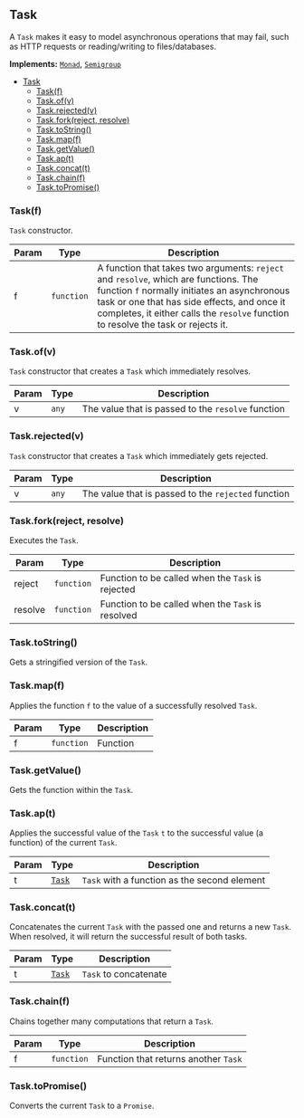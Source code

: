 <a name="Task"></a>

## Task

A `Task` makes it easy to model asynchronous operations that may fail, such as HTTP requests or reading/writing to files/databases.

**Implements:** <code>[Monad](https://github.com/fantasyland/fantasy-land#monad)</code>, <code>[Semigroup](https://github.com/fantasyland/fantasy-land#semigroup)</code>

- [Task](#task)
    - [Task(f)](#taskf)
    - [Task.of(v)](#taskofv)
    - [Task.rejected(v)](#taskrejectedv)
    - [Task.fork(reject, resolve)](#taskforkreject-resolve)
    - [Task.toString()](#tasktostring)
    - [Task.map(f)](#taskmapf)
    - [Task.getValue()](#taskgetvalue)
    - [Task.ap(t)](#taskapt)
    - [Task.concat(t)](#taskconcatt)
    - [Task.chain(f)](#taskchainf)
    - [Task.toPromise()](#tasktopromise)

<a name="new_Task_new"></a>

### Task(f)

`Task` constructor.

| Param | Type                  | Description                                                                                                                                                                                                                                                               |
| ----- | --------------------- | ------------------------------------------------------------------------------------------------------------------------------------------------------------------------------------------------------------------------------------------------------------------------- |
| f     | <code>function</code> | A function that takes two arguments: `reject` and `resolve`, which are functions. The function `f` normally initiates an asynchronous task or one that has side effects, and once it completes, it either calls the `resolve` function to resolve the task or rejects it. |

<a name="Task.of"></a>

### Task.of(v)

`Task` constructor that creates a `Task` which immediately resolves.

| Param | Type             | Description                                        |
| ----- | ---------------- | -------------------------------------------------- |
| v     | <code>any</code> | The value that is passed to the `resolve` function |

<a name="Task.rejected"></a>

### Task.rejected(v)

`Task` constructor that creates a `Task` which immediately gets rejected.

| Param | Type             | Description                                         |
| ----- | ---------------- | --------------------------------------------------- |
| v     | <code>any</code> | The value that is passed to the `rejected` function |

<a name="Task.fork"></a>

### Task.fork(reject, resolve)

Executes the `Task`.

| Param   | Type                  | Description                                       |
| ------- | --------------------- | ------------------------------------------------- |
| reject  | <code>function</code> | Function to be called when the `Task` is rejected |
| resolve | <code>function</code> | Function to be called when the `Task` is resolved |

<a name="Task.toString"></a>

### Task.toString()

Gets a stringified version of the `Task`.

<a name="Task.map"></a>

### Task.map(f)

Applies the function `f` to the value of a successfully resolved `Task`.

| Param | Type                  | Description |
| ----- | --------------------- | ----------- |
| f     | <code>function</code> | Function    |

<a name="Task.getValue"></a>

### Task.getValue()

Gets the function within the `Task`.

<a name="Task.ap"></a>

### Task.ap(t)

Applies the successful value of the `Task` `t` to the successful value (a function) of the current `Task`.

| Param | Type                       | Description                                  |
| ----- | -------------------------- | -------------------------------------------- |
| t     | [<code>Task</code>](#Task) | `Task` with a function as the second element |

<a name="Task.concat"></a>

### Task.concat(t)

Concatenates the current `Task` with the passed one and returns a new `Task`. When resolved, it will return the successful result of both tasks.

| Param | Type                       | Description           |
| ----- | -------------------------- | --------------------- |
| t     | [<code>Task</code>](#Task) | `Task` to concatenate |

<a name="Task.chain"></a>

### Task.chain(f)

Chains together many computations that return a `Task`.

| Param | Type                  | Description                          |
| ----- | --------------------- | ------------------------------------ |
| f     | <code>function</code> | Function that returns another `Task` |

<a name="Task.toPromise"></a>

### Task.toPromise()

Converts the current `Task` to a `Promise`.
